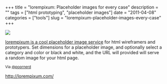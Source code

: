+++
title = "lorempixum: Placeholder images for every case"
description = ""
tags = ["html prototyping", "placeholder images"]
date = "2011-04-08"
categories = ["tools"]
slug = "lorempixum-placeholder-images-every-case"
+++


<div class="tool-screenshot mb1"><a href="http://lorempixum.com/"><img id="bluga-thumbnail-2702" class="bluga-thumbnail custom" src="//media.konigi.com/bluga/
wt522fcb11f1dd7_custom.jpg"/></a></div><p><a href="http://lorempixum.com/">lorempixum is a cool placeholder image service</a> for html wireframers and prototypers. Set dimensions for a placeholder image, and optionally select a category and color or black and white, and the URL will provided will serve a random image for your html page.</p>

<p><small>Via <a href="http://twitter.com/#!/poornerd/status/56381906132017152">@poornerd</a></small></p>

  
<p><a href="http://lorempixum.com/">http://lorempixum.com/</a></p>
      
